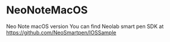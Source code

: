 # NeoNoteMacOS
Neo Note macOS version
You can find Neolab smart pen SDK at https://github.com/NeoSmartpen/IOSSample
